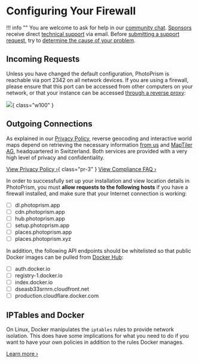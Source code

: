 # Configuring Your Firewall

!!! info ""
    You are welcome to ask for help in our [community chat](https://link.photoprism.app/chat).
    [Sponsors](https://photoprism.app/membership) receive direct [technical support](https://photoprism.app/contact) via email.
    Before [submitting a support request](../../user-guide/index.md#getting-support), try to [determine the cause of your problem](index.md).

## Incoming Requests

Unless you have changed the default configuration, PhotoPrism is reachable via port 2342 on all network devices. If you are using a firewall, please ensure that this port can be accessed from other computers on your network, or that your instance can be accessed [through a reverse proxy](../proxies/traefik.md):

![](https://dl.photoprism.app/img/diagrams/proxy-cdn.svg){ class="w100" }

## Outgoing Connections

As explained in our [Privacy Policy](/privacy#section-7), reverse geocoding and interactive world maps depend on retrieving the necessary information [from us](/contact) and [MapTiler AG](https://www.maptiler.com/contacts/), headquartered in Switzerland. Both services are provided with a very high level of privacy and confidentiality.

[View Privacy Policy ›](https://photoprism.app/privacy#section-7){ class="pr-3" } [View Compliance FAQ ›](https://photoprism.app/kb/compliance-faq#privacy)

In order to successfully set up your installation and view location details in PhotoPrism, you must **allow requests to the following hosts** if you have a firewall installed, and make sure that your Internet connection is working:

- [ ] dl.photoprism.app
- [ ] cdn.photoprism.app
- [ ] hub.photoprism.app
- [ ] setup.photoprism.app
- [ ] places.photoprism.app
- [ ] places.photoprism.xyz

In addition, the following API endpoints should be whitelisted so that public Docker images can be pulled from [Docker Hub](https://hub.docker.com/):

- [ ] auth.docker.io
- [ ] registry-1.docker.io
- [ ] index.docker.io
- [ ] dseasb33srnrn.cloudfront.net
- [ ] production.cloudflare.docker.com

## IPTables and Docker

On Linux, Docker manipulates the `iptables` rules to provide network isolation. This does have some implications for what you need to do if you want to have your own policies in addition to the rules Docker manages.

[Learn more ›](https://docs.docker.com/network/iptables/)
